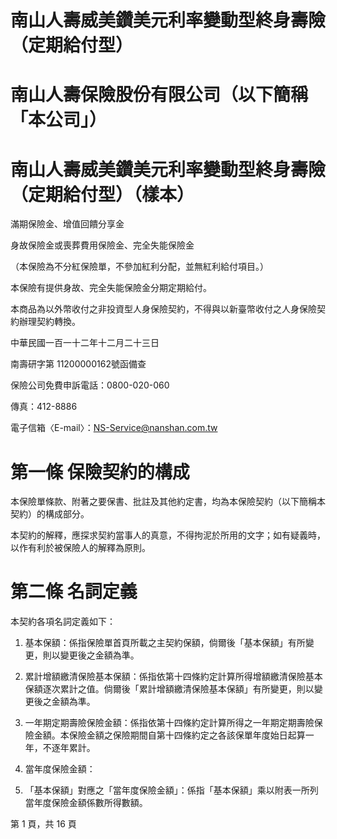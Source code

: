# 南山人壽威美鑽美元利率變動型終身壽險（定期給付型）

# 南山人壽保險股份有限公司（以下簡稱「本公司」）

# 南山人壽威美鑽美元利率變動型終身壽險（定期給付型）（樣本）

滿期保險金、增值回饋分享金

身故保險金或喪葬費用保險金、完全失能保險金

（本保險為不分紅保險單，不參加紅利分配，並無紅利給付項目。）

本保險有提供身故、完全失能保險金分期定期給付。

本商品為以外幣收付之非投資型人身保險契約，不得與以新臺幣收付之人身保險契約辦理契約轉換。

中華民國一百一十二年十二月二十三日

南壽研字第 11200000162號函備查

保險公司免費申訴電話：0800-020-060

傳真：412-8886

電子信箱〈E-mail〉：NS-Service@nanshan.com.tw

# 第一條 保險契約的構成

本保險單條款、附著之要保書、批註及其他約定書，均為本保險契約（以下簡稱本契約）的構成部分。

本契約的解釋，應探求契約當事人的真意，不得拘泥於所用的文字；如有疑義時，以作有利於被保險人的解釋為原則。

# 第二條 名詞定義

本契約各項名詞定義如下：

1. 基本保額：係指保險單首頁所載之主契約保額，倘爾後「基本保額」有所變更，則以變更後之金額為準。
2. 累計增額繳清保險基本保額：係指依第十四條約定計算所得增額繳清保險基本保額逐次累計之值。倘爾後「累計增額繳清保險基本保額」有所變更，則以變更後之金額為準。
3. 一年期定期壽險保險金額：係指依第十四條約定計算所得之一年期定期壽險保險金額。本保險金額之保險期間自第十四條約定之各該保單年度始日起算一年，不逐年累計。
4. 當年度保險金額：

1. 「基本保額」對應之「當年度保險金額」：係指「基本保額」乘以附表一所列當年度保險金額係數所得數額。

第 1 頁，共 16 頁